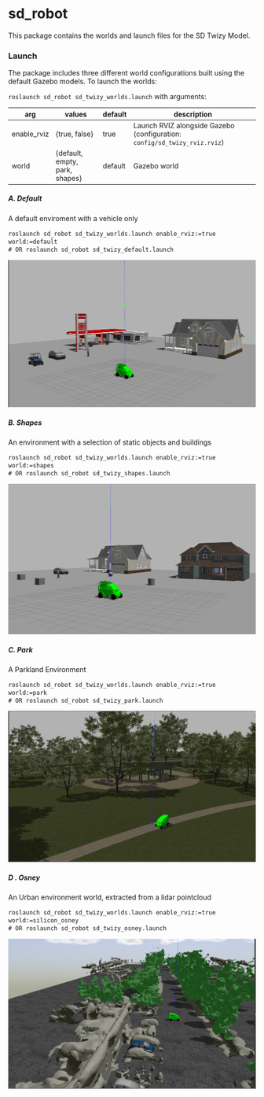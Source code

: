 # sd_robot
This package contains the worlds and launch files for the SD Twizy Model.

### Launch
The package includes three different world configurations built using the default Gazebo models.
To launch the worlds:

`roslaunch sd_robot sd_twizy_worlds.launch` with arguments:

| arg         | values                         | default | description                                                               |
|-------------|--------------------------------|---------|---------------------------------------------------------------------------|
| enable_rviz | {true, false}                  | true    | Launch RVIZ alongside Gazebo (configuration: `config/sd_twizy_rviz.rviz`) |
| world       | {default, empty, park, shapes} | default | Gazebo world                                                              |

##### A. Default
A default enviroment with a vehicle only
```
roslaunch sd_robot sd_twizy_worlds.launch enable_rviz:=true world:=default
# OR roslaunch sd_robot sd_twizy_default.launch
```
<p align="center"> 
<img src="../sd_docs/imgs/default.png">
</p>

##### B. Shapes
An environment with a selection of static objects and buildings
```
roslaunch sd_robot sd_twizy_worlds.launch enable_rviz:=true world:=shapes
# OR roslaunch sd_robot sd_twizy_shapes.launch
```
<p align="center"> 
<img src="../sd_docs/imgs/small.png">
</p>

##### C. Park
A Parkland Environment
```
roslaunch sd_robot sd_twizy_worlds.launch enable_rviz:=true world:=park
# OR roslaunch sd_robot sd_twizy_park.launch
```
<p align="center"> 
<img src="../sd_docs/imgs/park.png">
</p>


##### D	. Osney
An Urban environment world, extracted from a lidar pointcloud
```
roslaunch sd_robot sd_twizy_worlds.launch enable_rviz:=true world:=silicon_osney
# OR roslaunch sd_robot sd_twizy_osney.launch
```
<p align="center"> 
<img src="../sd_docs/imgs/osney.png">
</p>


